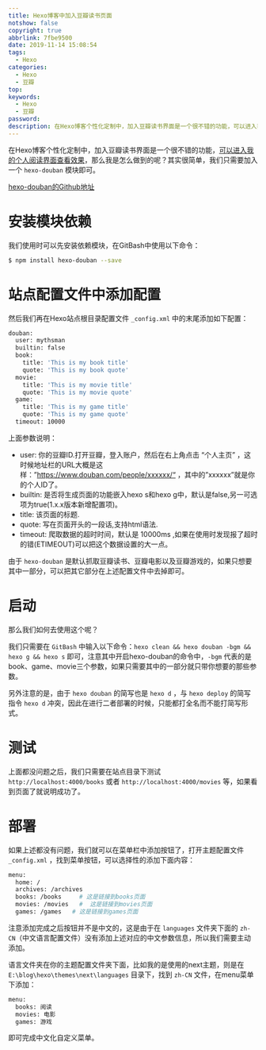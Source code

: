 ```yaml
---
title: Hexo博客中加入豆瓣读书页面
notshow: false
copyright: true
abbrlink: 7fbe9500
date: 2019-11-14 15:08:54
tags:
  - Hexo
categories:
  - Hexo
  - 豆瓣
top:
keywords:
  - Hexo
  - 豆瓣
password:
description: 在Hexo博客个性化定制中，加入豆瓣读书界面是一个很不错的功能，可以进入我的个人阅读界面查看效果，那么我是怎么做到的呢？其实很简单，我们只需要加入一个 hexo-douban 模块即可。
---
```

在Hexo博客个性化定制中，加入豆瓣读书界面是一个很不错的功能，[可以进入我的个人阅读界面查看效果](https://hasaik.com/books/)，那么我是怎么做到的呢？其实很简单，我们只需要加入一个 `hexo-douban` 模块即可。

<a href="https://github.com/mythsman/hexo-douban" class="LinkCard">hexo-douban的Github地址</a>

# 安装模块依赖

我们使用时可以先安装依赖模块，在GitBash中使用以下命令：
```BASH
$ npm install hexo-douban --save
```

# 站点配置文件中添加配置

然后我们再在Hexo站点根目录配置文件 `_config.xml` 中的末尾添加如下配置：
```BASH
douban:
  user: mythsman
  builtin: false
  book:
    title: 'This is my book title'
    quote: 'This is my book quote'
  movie:
    title: 'This is my movie title'
    quote: 'This is my movie quote'
  game:
    title: 'This is my game title'
    quote: 'This is my game quote'
  timeout: 10000
```
上面参数说明：

* user: 你的豆瓣ID.打开豆瓣，登入账户，然后在右上角点击 “个人主页” ，这时候地址栏的URL大概是这样：”https://www.douban.com/people/xxxxxx/“ ，其中的”xxxxxx”就是你的个人ID了。
* builtin: 是否将生成页面的功能嵌入hexo s和hexo g中，默认是false,另一可选项为true(1.x.x版本新增配置项)。
* title: 该页面的标题.
* quote: 写在页面开头的一段话,支持html语法.
* timeout: 爬取数据的超时时间，默认是 10000ms ,如果在使用时发现报了超时的错(ETIMEOUT)可以把这个数据设置的大一点。

由于 `hexo-douban` 是默认抓取豆瓣读书、豆瓣电影以及豆瓣游戏的，如果只想要其中一部分，可以把其它部分在上述配置文件中去掉即可。

# 启动

那么我们如何去使用这个呢？

我们只需要在 `GitBash` 中输入以下命令：`hexo clean && hexo douban -bgm && hexo g && hexo s` 即可，注意其中开启hexo-douban的命令中，`-bgm` 代表的是book、game、movie三个参数，如果只需要其中的一部分就只带你想要的那些参数。

<div class="note danger">

另外注意的是，由于 `hexo douban` 的简写也是 `hexo d` ，与 `hexo deploy` 的简写指令 `hexo d` 冲突，因此在进行二者部署的时候，只能都打全名而不能打简写形式。
</div>

# 测试

上面都没问题之后，我们只需要在站点目录下测试 `http://localhost:4000/books` 或者 `http://localhost:4000/movies` 等，如果看到页面了就说明成功了。

# 部署

如果上述都没有问题，我们就可以在菜单栏中添加按钮了，打开主题配置文件 `_config.xml` ，找到菜单按钮，可以选择性的添加下面内容：
```BASH
menu:
  home: /
  archives: /archives
  books: /books     # 这是链接到books页面
  movies: /movies   #  这是链接到movies页面
  games: /games   # 这是链接到games页面
```
注意添加完成之后按钮并不是中文的，这是由于在 `languages` 文件夹下面的 `zh-CN`（中文语言配置文件）没有添加上述对应的中文参数信息，所以我们需要主动添加。

语言文件夹在你的主题配置文件夹下面，比如我的是使用的next主题，则是在 `E:\blog\hexo\themes\next\languages` 目录下，找到 `zh-CN` 文件，在menu菜单下添加：
```BASH
menu:
  books: 阅读
  movies: 电影
  games: 游戏
```
即可完成中文化自定义菜单。
